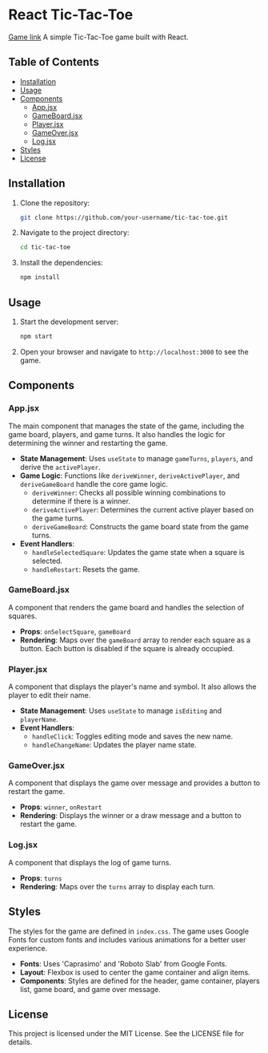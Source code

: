 # React Tic-Tac-Toe
[Game link](https://lohithreddyporeddy.github.io/Tic-Tac-Toe/)
A simple Tic-Tac-Toe game built with React.

## Table of Contents

- [Installation](#installation)
- [Usage](#usage)
- [Components](#components)
  - [App.jsx](#appjsx)
  - [GameBoard.jsx](#gameboardjsx)
  - [Player.jsx](#playerjsx)
  - [GameOver.jsx](#gameoverjsx)
  - [Log.jsx](#logjsx)
- [Styles](#styles)
- [License](#license)

## Installation

1. Clone the repository:
   ```sh
   git clone https://github.com/your-username/tic-tac-toe.git
   ```
2. Navigate to the project directory:
   ```sh
   cd tic-tac-toe
   ```
3. Install the dependencies:
   ```sh
   npm install
   ```

## Usage

1. Start the development server:
   ```sh
   npm start
   ```
2. Open your browser and navigate to `http://localhost:3000` to see the game.

## Components

### App.jsx

The main component that manages the state of the game, including the game board, players, and game turns. It also handles the logic for determining the winner and restarting the game.

- **State Management**: Uses `useState` to manage `gameTurns`, `players`, and derive the `activePlayer`.
- **Game Logic**: Functions like `deriveWinner`, `deriveActivePlayer`, and `deriveGameBoard` handle the core game logic.
  - `deriveWinner`: Checks all possible winning combinations to determine if there is a winner.
  - `deriveActivePlayer`: Determines the current active player based on the game turns.
  - `deriveGameBoard`: Constructs the game board state from the game turns.
- **Event Handlers**:
  - `handleSelectedSquare`: Updates the game state when a square is selected.
  - `handleRestart`: Resets the game.

### GameBoard.jsx

A component that renders the game board and handles the selection of squares.

- **Props**: `onSelectSquare`, `gameBoard`
- **Rendering**: Maps over the `gameBoard` array to render each square as a button. Each button is disabled if the square is already occupied.

### Player.jsx

A component that displays the player's name and symbol. It also allows the player to edit their name.

- **State Management**: Uses `useState` to manage `isEditing` and `playerName`.
- **Event Handlers**:
  - `handleClick`: Toggles editing mode and saves the new name.
  - `handleChangeName`: Updates the player name state.

### GameOver.jsx

A component that displays the game over message and provides a button to restart the game.

- **Props**: `winner`, `onRestart`
- **Rendering**: Displays the winner or a draw message and a button to restart the game.

### Log.jsx

A component that displays the log of game turns.

- **Props**: `turns`
- **Rendering**: Maps over the `turns` array to display each turn.

## Styles

The styles for the game are defined in `index.css`. The game uses Google Fonts for custom fonts and includes various animations for a better user experience.

- **Fonts**: Uses 'Caprasimo' and 'Roboto Slab' from Google Fonts.
- **Layout**: Flexbox is used to center the game container and align items.
- **Components**: Styles are defined for the header, game container, players list, game board, and game over message.

## License

This project is licensed under the MIT License. See the LICENSE file for details.

